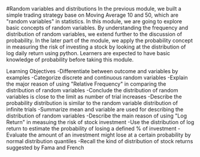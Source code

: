 #Random variables and distributions
In the previous module, we built a simple trading strategy base on Moving Average 10 and 50, which are "random variables" in statistics. 
In this module, we are going to explore basic concepts of random variables. By understanding the frequency and distribution of random variables, we extend further to the discussion of probability. 
In the later part of the module, we apply the probability concept in measuring the risk of investing a stock by looking at the distribution of log daily return using python. 
Learners are expected to have basic knowledge of probability before taking this module.


Learning Objectives
-Differentiate between outcome and variables by examples
-Categorize discrete and continuous random variables
-Explain the major reason of using "Relative Frequency" in comparing the distribution of random variables
-Conclude the distribution of random variables is close to the limit as number of trial increases
-Describe the probability distribution is similar to the random variable distribution of infinite trials
-Summarize mean and variable are used for describing the distribution of random variables
-Describe the main reason of using "Log Return" in measuing the risk of stock investment
-Use the distribution of log return to estimate the probability of losing a defined % of investment
-Evaluate the amount of an investment might lose at a certain probability by normal distribution quantiles
-Recall the kind of distribution of stock returns suggested by Fama and French

